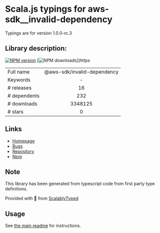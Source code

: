 
# Scala.js typings for aws-sdk__invalid-dependency

Typings are for version 1.0.0-rc.3

## Library description:
[![NPM version](https://img.shields.io/npm/v/@aws-sdk/@aws-sdk/invalid-dependency/rc.svg)](https://www.npmjs.com/package/@aws-sdk/@aws-sdk/invalid-dependency) [![NPM downloads](https://img.shields.io/npm/dm/@aws-sdk/@aws-sdk/invalid-dependency.svg)](https

|                    |                 |
| ------------------ | :-------------: |
| Full name          | @aws-sdk/invalid-dependency |
| Keywords           | - |
| # releases         | 16 |
| # dependents       | 232 |
| # downloads        | 3348125 |
| # stars            | 0 |

## Links
- [Homepage](https://github.com/aws/aws-sdk-js-v3/tree/master/packages/invalid-dependency)
- [Bugs](https://github.com/aws/aws-sdk-js-v3/issues)
- [Repository](https://github.com/aws/aws-sdk-js-v3)
- [Npm](https://www.npmjs.com/package/%40aws-sdk%2Finvalid-dependency)
    


## Note
This library has been generated from typescript code from first party type definitions.

Provided with :purple_heart: from [ScalablyTyped](https://github.com/oyvindberg/ScalablyTyped)

## Usage
See [the main readme](../../readme.md) for instructions.


